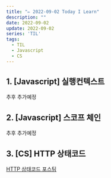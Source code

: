 ```yaml
---
title: "✏️ 2022-09-02 Today I Learn"
description: ""
date: 2022-09-02
update: 2022-09-02
series: 'TIL'
tags:
  - TIL
  - Javascript
  - CS
---
```


## 1. [Javascript] 실행컨텍스트
추후 추가예정

## 2. [Javascript] 스코프 체인
추후 추가예정

## 3. [CS] HTTP 상태코드
<a href="/HTTP_상태코드">HTTP 상태코드 포스팅</a>